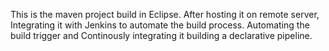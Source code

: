 This is the maven project build in Eclipse.
After hosting it on remote server,
Integrating it with Jenkins to automate the build process.
Automating the build trigger and 
Continously integrating it building a declarative pipeline.